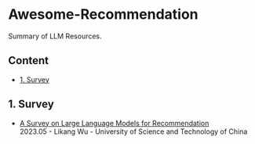 # Awesome-Recommendation
Summary of LLM Resources.

## Content

- [1. Survey](#1-survey)
  
## 1. Survey
- [A Survey on Large Language Models for Recommendation](https://arxiv.org/abs/2305.19860)  
2023.05 - Likang Wu - University of Science and Technology of China  
